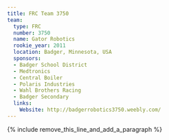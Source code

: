 ```yaml
---
title: FRC Team 3750
team:
  type: FRC
  number: 3750
  name: Gator Robotics
  rookie_year: 2011
  location: Badger, Minnesota, USA
  sponsors:
  - Badger School District
  - Medtronics
  - Central Boiler
  - Polaris Industries
  - Wahl Brothers Racing
  - Badger Secondary
  links:
    Website: http://badgerrobotics3750.weebly.com/
---
```


{% include remove_this_line_and_add_a_paragraph %}